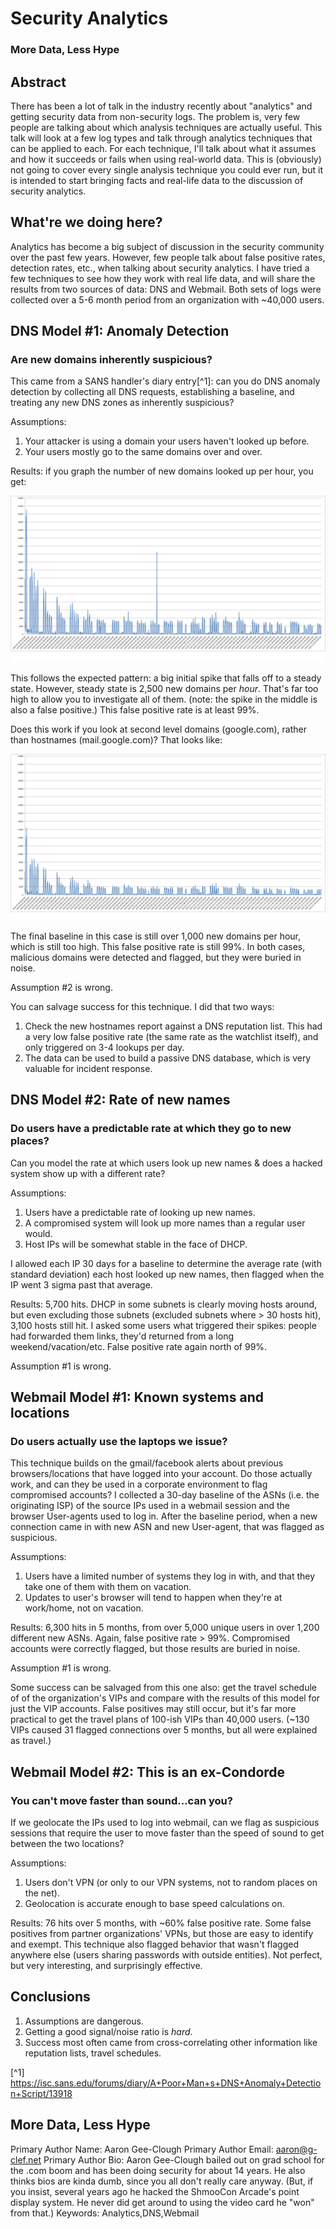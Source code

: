 # Security Analytics
### More Data, Less Hype

## Abstract

There has been a lot of talk in the industry recently about "analytics" and getting security data from non-security logs. The problem is, very few people are talking about which analysis techniques are actually useful. This talk will look at a few log types and talk through analytics techniques that can be applied to each. For each technique, I'll talk about what it assumes and how it succeeds or fails when using real-world data. This is (obviously) not going to cover every single analysis technique you could ever run, but it is intended to start bringing facts and real-life data to the discussion of security analytics. 

## What're we doing here?

Analytics has become a big subject of discussion in the security community over the past few years. However, few people talk about false positive rates, detection rates, etc., when talking about security analytics. I have tried a few techniques to see how they work with real life data, and will share the results from two sources of data: DNS and Webmail. Both sets of logs were collected over a 5-6 month period from an organization with ~40,000 users. 


## DNS Model #1: Anomaly Detection

### Are new domains inherently suspicious?

This came from a SANS handler's diary entry[^1]: can you do DNS anomaly detection by collecting all DNS requests, establishing a baseline, and treating any new DNS zones as inherently suspicious? 

Assumptions: 

1. Your attacker is using a domain your users haven't looked up before. 
2. Your users mostly go to the same domains over and over. 

Results: if you graph the number of new domains looked up per hour, you get:

![](imgs/domainLookups.png)

This follows the expected pattern: a big initial spike that falls off to a steady state. However, steady state is 2,500 new domains per *hour*. That's far too high to allow you to investigate all of them. (note: the spike in the middle is also a false positive.) This false positive rate is at least 99%.

Does this work if you look at second level domains (google.com), rather than hostnames (mail.google.com)? That looks like:

![](imgs/sldLookups.png)

The final baseline in this case is still over 1,000 new domains per hour, which is still too high. This false positive rate is still 99%. In both cases, malicious domains were detected and flagged, but they were buried in noise. 

Assumption #2 is wrong.

You can salvage success for this technique. I did that two ways:

  1. Check the new hostnames report against a DNS reputation list. This had a very low false positive rate (the same rate as the watchlist itself), and only triggered on 3-4 lookups per day.
  2. The data can be used to build a passive DNS database, which is very valuable for incident response.

## DNS Model #2: Rate of new names ##
### Do users have a predictable rate at which they go to new places? ###

Can you model the rate at which users look up new names & does a hacked system show up with a different rate? 

Assumptions:

 1. Users have a predictable rate of looking up new names.
 2. A compromised system will look up more names than a regular user would.
 3. Host IPs will be somewhat stable in the face of DHCP. 
 
I allowed each IP 30 days for a baseline to determine the average rate (with standard deviation) each host looked up new names, then flagged when the IP went 3 sigma past that average.

Results: 5,700 hits. DHCP in some subnets is clearly moving hosts around, but even excluding those subnets (excluded subnets where > 30 hosts hit), 3,100 hosts still hit. I asked some users what triggered their spikes: people had forwarded them links, they'd returned from a long weekend/vacation/etc. False positive rate again north of 99%.

Assumption #1 is wrong.

## Webmail Model #1: Known systems and locations ##
### Do users actually use the laptops we issue? ###

This technique builds on the gmail/facebook alerts about previous browsers/locations that have logged into your account. Do those actually work, and can they be used in a corporate environment to flag compromised accounts? I collected a 30-day baseline of the ASNs (i.e. the originating ISP) of the source IPs used in a webmail session and the browser User-agents used to log in. After the baseline period, when a new connection came in with new ASN and new User-agent, that was flagged as suspicious. 

Assumptions:
  
 1. Users have a limited number of systems they log in with, and that they take one of them with them on vacation.
 2. Updates to user's browser will tend to happen when they're at work/home, not on vacation.

Results: 6,300 hits in 5 months, from over 5,000 unique users in over 1,200 different new ASNs. Again, false positive rate > 99%. Compromised accounts were correctly flagged, but those results are buried in noise. 

Assumption #1 is wrong.

Some success can be salvaged from this one also: get the travel schedule of of the organization's VIPs and compare with the results of this model for just the VIP accounts. False positives may still occur, but it's far more practical to get the travel plans of 100-ish VIPs than 40,000 users. (~130 VIPs caused 31 flagged connections over 5 months, but all were explained as travel.)

## Webmail Model #2: This is an ex-Condorde ##
### You can't move faster than sound...can you? ###

If we geolocate the IPs used to log into webmail, can we flag as suspicious sessions that require the user to move faster than the speed of sound to get between the two locations? 

Assumptions:

 1. Users don't VPN (or only to our VPN systems, not to random places on the net).
 2. Geolocation is accurate enough to base speed calculations on.
    
Results: 76 hits over 5 months, with ~60% false positive rate. Some false positives from partner organizations' VPNs, but those are easy to identify and exempt. This technique also flagged behavior that wasn't flagged anywhere else (users sharing passwords with outside entities). Not perfect, but very interesting, and surprisingly effective. 

## Conclusions ##

 1. Assumptions are dangerous.
 2. Getting a good signal/noise ratio is *hard*.
 3. Success most often came from cross-correlating other information like reputation lists, travel schedules.


[^1] https://isc.sans.edu/forums/diary/A+Poor+Man+s+DNS+Anomaly+Detection+Script/13918

## More Data, Less Hype
Primary Author Name: Aaron Gee-Clough
Primary Author Email: aaron@g-clef.net
Primary Author Bio: Aaron Gee-Clough bailed out on grad school for the .com boom and has been doing security for about 14 years. He also thinks bios are kinda dumb, since you all don't really care anyway. (But, if you insist, several years ago he hacked the ShmooCon Arcade's point display system. He never did get around to using the video card he "won" from that.)
Keywords: Analytics,DNS,Webmail